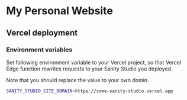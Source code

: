 # My Personal Website

## Vercel deployment

### Environment variables

Set following environment variable to your Vercel project, so that Vercel Edge function rewrites requests to your Sanity Studio you deployed.

Note that you should replace the value to your own domin.

```bash
SANITY_STUDIO_SITE_DOMAIN=https://some-sanity-studio.vercel.app
```
